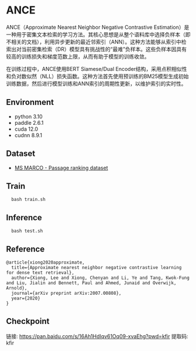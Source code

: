 # ANCE

ANCE（Approximate Nearest Neighbor Negative Contrastive Estimation）是一种用于密集文本检索的学习方法。其核心思想是从整个语料库中选择负样本（即不相关的文档），利用异步更新的最近邻索引（ANN）。这种方法能够从索引中检索出对当前密集检索（DR）模型具有挑战性的“最难”负样本。这些负样本因具有较高的训练损失和梯度范数上限，从而有助于模型的训练收敛​​。

在训练过程中，ANCE使用BERT Siamese/Dual Encoder结构，采用点积相似性和负对数似然（NLL）损失函数。这种方法首先使用预训练的BM25模型生成初始训练数据，然后进行模型训练和ANN索引的周期性更新，以维护索引的实时性​​。


## Environment
- python 3.10
- paddle 2.6.1
- cuda 12.0
- cudnn 8.9.1

## Dataset 
- [MS MARCO - Passage ranking dataset](https://microsoft.github.io/msmarco/Datasets#passage-ranking-dataset)

## Train

```
  bash train.sh
```

## Inference
```
  bash test.sh
```

## Reference 
```
@article{xiong2020approximate,
  title={Approximate nearest neighbor negative contrastive learning for dense text retrieval},
  author={Xiong, Lee and Xiong, Chenyan and Li, Ye and Tang, Kwok-Fung and Liu, Jialin and Bennett, Paul and Ahmed, Junaid and Overwijk, Arnold},
  journal={arXiv preprint arXiv:2007.00808},
  year={2020}
}
```

## Checkpoint

链接: https://pan.baidu.com/s/16Ah1HdIqv61Oq09-xvaEhg?pwd=kfir 提取码: kfir
